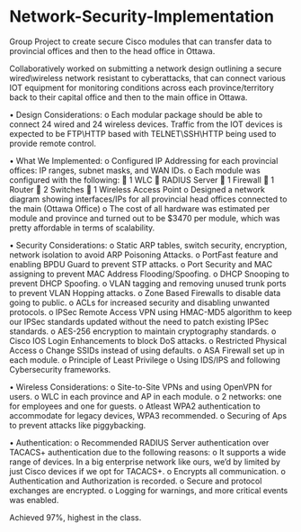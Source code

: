 # Network-Security-Implementation
Group Project to create secure Cisco modules that can transfer data to provincial offices and then to the head office in Ottawa.

Collaboratively worked on submitting a network design outlining a secure wired\wireless network resistant to cyberattacks, that can connect various IOT equipment for monitoring conditions across each province/territory back to their capital office and then to the main office in Ottawa. 

•	Design Considerations:
o	Each modular package should be able to connect 24 wired and 24 wireless devices. Traffic from the IOT devices is expected to be FTP\HTTP based with TELNET\SSH\HTTP being used to provide remote control.

•	What We Implemented:
o	Configured IP Addressing for each provincial offices: IP ranges, subnet masks, and WAN IDs.
o	Each module was configured with the following:
	1 WLC
	RADIUS Server
	1 Firewall
	1 Router
	2 Switches
	1 Wireless Access Point
o	Designed a network diagram showing interfaces/IPs for all provincial head offices connected to the main (Ottawa Office)
o	The cost of all hardware was estimated per module and province and turned out to be $3470 per module, which was pretty affordable in terms of scalability.

•	Security Considerations:
o	Static ARP tables, switch security, encryption, network isolation to avoid ARP Poisoning Attacks.
o	PortFast feature and enabling BPDU Guard to prevent STP attacks.
o	Port Security and MAC assigning to prevent MAC Address Flooding/Spoofing.
o	DHCP Snooping to prevent DHCP Spoofing.
o	VLAN tagging and removing unused trunk ports to prevent VLAN Hopping attacks.
o	Zone Based Firewalls to disable data going to public.
o	ACLs for increased security and disabling unwanted protocols.
o	IPSec Remote Access VPN using HMAC-MD5 algorithm to keep our IPSec standards updated without the need to patch existing IPSec standards.
o	AES-256 encryption to maintain cryptography standards.
o	Cisco IOS Login Enhancements to block DoS attacks.
o	Restricted Physical Access
o	Change SSIDs instead of using defaults.
o	ASA Firewall set up in each module.
o	Principle of Least Privilege
o	Using IDS/IPS and following Cybersecurity frameworks.

•	Wireless Considerations: 
o	Site-to-Site VPNs and using OpenVPN for users.
o	WLC in each province and AP in each module.
o	2 networks: one for employees and one for guests.
o	Atleast WPA2 authentication to accommodate for legacy devices, WPA3 recommended.
o	Securing of Aps to prevent attacks like piggybacking.

•	Authentication:
o	Recommended RADIUS Server authentication over TACACS+ authentication due to the following reasons:
o	It supports a wide range of devices. In a big enterprise network like ours, we’d by limited by just Cisco devices if we opt for TACACS+.
o	Encrypts all communication.
o	Authentication and Authorization is recorded.
o	Secure and protocol exchanges are encrypted.
o	Logging for warnings, and more critical events was enabled.

Achieved 97%, highest in the class.

